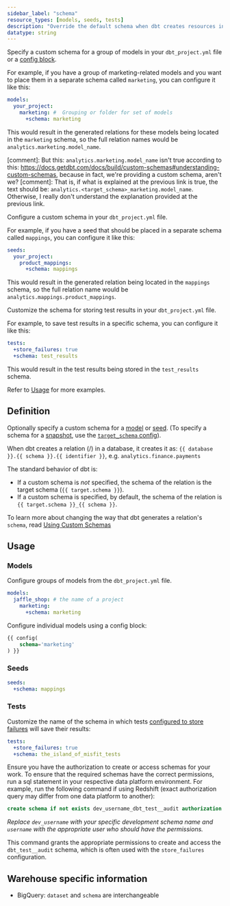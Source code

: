 ```yaml
---
sidebar_label: "schema"
resource_types: [models, seeds, tests]
description: "Override the default schema when dbt creates resources in your data platform."
datatype: string
---
```


<Tabs>
<TabItem value="model" label="Model">

Specify a custom schema for a group of models in your `dbt_project.yml` file or a [config block](/reference/resource-configs/schema#models). 

For example, if you have a group of marketing-related models and you want to place them in a separate schema called `marketing`, you can configure it like this:

<File name='dbt_project.yml'>

```yml
models:
  your_project:
    marketing: #  Grouping or folder for set of models
      +schema: marketing
```
</File>

This would result in the generated relations for these models being located in the  `marketing` schema, so the full relation names would be `analytics.marketing.model_name`. 

[comment]: But this: `analytics.marketing.model_name` isn't true according to this: https://docs.getdbt.com/docs/build/custom-schemas#understanding-custom-schemas, because in fact, we're providing a custom schema, aren't we?
[comment]: That is, if what is explained at the previous link is true, the text should be:  `analytics.<target_schema>_marketing.model_name`. Otherwise, I really don't understand the explanation provided at the previous link.


</TabItem>

<TabItem value="seeds" label="Seeds">

Configure a custom schema in your `dbt_project.yml` file. 

For example, if you have a seed that should be placed in a separate schema called `mappings`, you can configure it like this:

<File name='dbt_project.yml'>

```yml
seeds:
  your_project:
    product_mappings:
      +schema: mappings
```

This would result in the generated relation being located in the `mappings` schema, so the full relation name would be `analytics.mappings.product_mappings`. 
</File>
</TabItem>

<TabItem value="tests" label="Test">

Customize the schema for storing test results in your `dbt_project.yml` file. 

For example, to save test results in a specific schema, you can configure it like this:


<File name='dbt_project.yml'>

```yml
tests:
  +store_failures: true
  +schema: test_results
```

This would result in the test results being stored in the `test_results` schema.
</File>
</TabItem>
</Tabs>

Refer to [Usage](#usage) for more examples.

## Definition
Optionally specify a custom schema for a [model](/docs/build/sql-models) or [seed](/docs/build/seeds). (To specify a schema for a [snapshot](/docs/build/snapshots), use the [`target_schema` config](/reference/resource-configs/target_schema)).

When dbt creates a relation (<Term id="table" />/<Term id="view" />) in a database, it creates it as: `{{ database }}.{{ schema }}.{{ identifier }}`, e.g. `analytics.finance.payments`

The standard behavior of dbt is:
* If a custom schema is _not_ specified, the schema of the relation is the target schema (`{{ target.schema }}`).
* If a custom schema is specified, by default, the schema of the relation is `{{ target.schema }}_{{ schema }}`.

To learn more about changing the way that dbt generates a relation's `schema`, read [Using Custom Schemas](/docs/build/custom-schemas)

## Usage

### Models

Configure groups of models from the `dbt_project.yml` file.

<File name='dbt_project.yml'>

```yml
models:
  jaffle_shop: # the name of a project
    marketing:
      +schema: marketing
```

</File>

Configure individual models using a config block:

<File name='models/my_model.sql'>

```sql
{{ config(
    schema='marketing'
) }}
```

</File>

### Seeds
<File name='dbt_project.yml'>

```yml
seeds:
  +schema: mappings
```

</File>

### Tests

Customize the name of the schema in which tests [configured to store failures](/reference/resource-configs/store_failures) will save their results:

<File name='dbt_project.yml'>

```yml
tests:
  +store_failures: true
  +schema: the_island_of_misfit_tests
```

</File>

Ensure you have the authorization to create or access schemas for your work. To ensure that the required schemas have the correct permissions, run a sql statement in your respective data platform environment. For example, run the following command if using Redshift (exact authorization query may differ from one data platform to another):

```sql
create schema if not exists dev_username_dbt_test__audit authorization username;
```
_Replace `dev_username` with your specific development schema name and `username` with the appropriate user who should have the permissions._

This command grants the appropriate permissions to create and access the `dbt_test__audit` schema, which is often used with the `store_failures` configuration.

## Warehouse specific information
* BigQuery: `dataset` and `schema` are interchangeable
